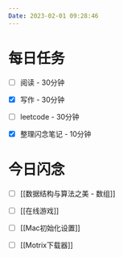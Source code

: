 ```yaml
---
Date: 2023-02-01 09:28:46
---
```


# 每日任务
- [ ] 阅读 - 30分钟
- [x] 写作 - 30分钟
- [ ] leetcode - 30分钟
- [x] 整理闪念笔记 - 10分钟


# 今日闪念
- [ ] [[数据结构与算法之美 - 数组]]
- [ ] [[在线游戏]]
- [ ] [[Mac初始化设置]]
- [ ] [[Motrix下载器]]



